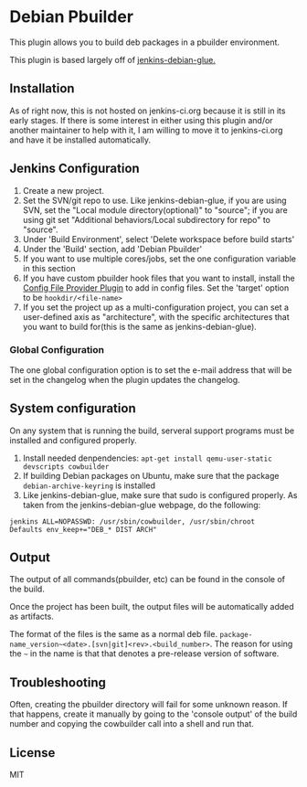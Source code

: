 # Debian Pbuilder

This plugin allows you to build deb packages in a pbuilder environment.

This plugin is based largely off of [jenkins-debian-glue.](https://jenkins-debian-glue.org/)


## Installation

As of right now, this is not hosted on jenkins-ci.org because it is still in its early stages.  If there is some interest in either using this plugin and/or another maintainer to help with it, I am willing to move it to jenkins-ci.org and have it be installed automatically.

## Jenkins Configuration

1. Create a new project.
1. Set the SVN/git repo to use.  Like jenkins-debian-glue, if you are using SVN, set the "Local module directory(optional)" to "source"; if you are using git set "Additional behaviors/Local subdirectory for repo" to "source".
1. Under 'Build Environment', select 'Delete workspace before build starts'
2. Under the 'Build' section, add 'Debian Pbuilder'
3. If you want to use multiple cores/jobs, set the one configuration variable in this section
4. If you have custom pbuilder hook files that you want to install, install the [Config File Provider Plugin](https://wiki.jenkins-ci.org/display/JENKINS/Config+File+Provider+Plugin) to add in config files.  Set the 'target' option to be `hookdir/<file-name>`
5. If you set the project up as a multi-configuration project, you can set a user-defined axis as "architecture", with the specific architectures that you want to build for(this is the same as jenkins-debian-glue).

### Global Configuration

The one global configuration option is to set the e-mail address that will be set in the changelog when the plugin updates the changelog.

## System configuration

On any system that is running the build, serveral support programs must be installed and configured properly.  

1. Install needed denpendencies: `apt-get install qemu-user-static devscripts cowbuilder`
1. If building Debian packages on Ubuntu, make sure that the package `debian-archive-keyring` is installed
2. Like jenkins-debian-glue, make sure that sudo is configured properly.  As taken from the jenkins-debian-glue webpage, do the following:

  ```
  jenkins ALL=NOPASSWD: /usr/sbin/cowbuilder, /usr/sbin/chroot
  Defaults env_keep+="DEB_* DIST ARCH"
  ```

## Output

The output of all commands(pbuilder, etc) can be found in the console of the build.

Once the project has been built, the output files will be automatically added as artifacts.

The format of the files is the same as a normal deb file.  `package-name_version~<date>.[svn|git]<rev>.<build_number>`.  The reason for using the `~` in the name is that that denotes a pre-release version of software.  

## Troubleshooting

Often, creating the pbuilder directory will fail for some unknown reason.  If that happens, create it manually by going to the 'console output' of the build number and copying the cowbuilder call into a shell and run that.

## License

MIT
